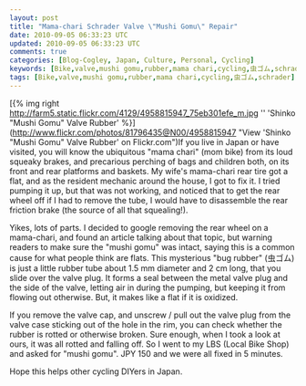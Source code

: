 ```yaml
---           
layout: post
title: "Mama-chari Schrader Valve \"Mushi Gomu\" Repair"
date: 2010-09-05 06:33:23 UTC
updated: 2010-09-05 06:33:23 UTC
comments: true
categories: [Blog-Cogley, Japan, Culture, Personal, Cycling]
keywords: [Bike,valve,mushi gomu,rubber,mama chari,cycling,虫ゴム,schrader]
tags: [Bike,valve,mushi gomu,rubber,mama chari,cycling,虫ゴム,schrader]
---
```

 


[{% img right http://farm5.static.flickr.com/4129/4958815947_75eb301efe_m.jpg '' 'Shinko "Mushi Gomu" Valve Rubber' %}](http://www.flickr.com/photos/81796435@N00/4958815947 "View 'Shinko "Mushi Gomu" Valve Rubber' on Flickr.com")If you live in Japan or have visited, you will know the ubiquitous "mama chari" (mom bike) from its loud squeaky brakes, and precarious perching of bags and children both, on its front and rear platforms and baskets. My wife's mama-chari rear tire got a flat, and as the resident mechanic around the house, I got to fix it. I tried pumping it up, but that was not working, and noticed that to get the rear wheel off if I had to remove the tube, I would have to disassemble the rear friction brake (the source of all that squealing!). 




Yikes, lots of parts. I decided to google removing the rear wheel on a mama-chari, and found an article talking about that topic, but warning readers to make sure the "mushi gomu" was intact, saying this is a common cause for what people think are flats. This mysterious "bug rubber" (虫ゴム) is just a little rubber tube about 1.5 mm diameter and 2 cm long, that you slide over the valve plug. It forms a seal between the metal valve plug and the side of the valve, letting air in during the pumping, but keeping it from flowing out otherwise. But, it makes like a flat if it is oxidized. 




If you remove the valve cap, and unscrew / pull out the valve plug from the valve case sticking out of the hole in the rim, you can check whether the rubber is rotted or otherwise broken. Sure enough, when I took a look at ours, it was all rotted and falling off. So I went to my LBS (Local Bike Shop) and asked for "mushi gomu". JPY 150 and we were all fixed in 5 minutes. 




Hope this helps other cycling DIYers in Japan. 


